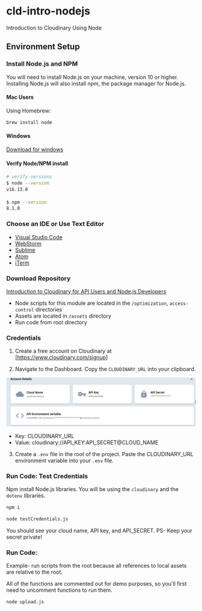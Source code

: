 # cld-intro-nodejs
Introduction to Cloudinary Using Node
## Environment Setup

### Install Node.js and NPM
You will need to install Node.js on your machine, version 10 or higher.
 Installing Node.js will also install npm, the package manager for Node.js.

#### Mac Users
Using Homebrew:

```bash
brew install node
```

#### Windows
[Download for windows](https://nodejs.org/en/download/)

#### Verify Node/NPM install

```bash
# verify versions
$ node --version
v16.13.0

$ npm --version
8.1.0
```

### Choose an IDE or Use Text Editor

- [Visual Studio Code](https://code.visualstudio.com/download) 
- [WebStorm](https://www.jetbrains.com/webstorm/) 
- [Sublime](https://www.sublimetext.com/) 
- [Atom](https://atom.io/) 
- [iTerm](https://iterm2.com/) 

### Download Repository

[Introduction to Cloudinary for API Users and Node.js Developers](https://github.com/cloudinary-training/cld-intro-nodejs)

- Node scripts for this module are located in the  `/optimization`, `access-control` directories
- Assets are located in `/assets` directory
- Run code from root directory 

### Credentials

1. Create a free account on Cloudinary at [https://www.cloudinary.com/signup]

2. Navigate to the Dashboard. Copy the `CLOUDINARY_URL` into your clipboard.

![Dashboard](/assets/env_variable.png)

- Key: CLOUDINARY_URL
- Value: cloudinary://API_KEY:API_SECRET@CLOUD_NAME


3. Create a `.env` file in the root of the project. Paste the CLOUDINARY_URL environment variable into your `.env` file.

### Run Code: Test Credentials

Npm install Node.js libraries. You will be using the `cloudinary` and the `dotenv` libraries.

```bash
npm i
```

```bash
node testCredentials.js
```
You should see your cloud name, API key, and API_SECRET. PS- Keep your secret private!

### Run Code:
Example- run scripts from the root because all references to local assets are relative to the root.

All of the functions are commented out for demo purposes, so you'll first need to uncomment functions to run them.

```bash
node upload.js
```

